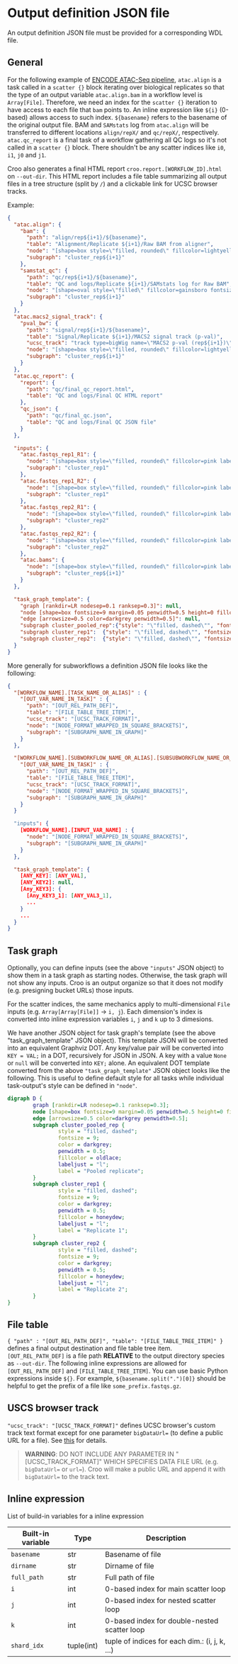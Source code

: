 # Output definition JSON file

An output definition JSON file must be provided for a corresponding WDL file.

## General

For the following example of [ENCODE ATAC-Seq pipeline](https://github.com/ENCODE-DCC/atac-seq-pipeline), `atac.align` is a task called in a `scatter {}` block iterating over biological replicates so that the type of an output variable `atac.align.bam` in a workflow level is `Array[File]`. Therefore, we need an index for the `scatter {}` iteration to have access to each file that `bam` points to. An inline expression like `${i}` (0-based) allows access to such index. `${basename}` refers to the basename of the original output file. BAM and `SAMstats` log from `atac.align` will be transferred to different locations `align/repX/` and `qc/repX/`, respectively. `atac.qc_report` is a final task of a workflow gathering all QC logs so it's not called in a `scatter {}` block. There shouldn't be any scatter indices like `i0`, `i1`, `j0` and `j1`.

Croo also generates a final HTML report `croo.report.[WORKFLOW_ID].html` on `--out-dir`. This HTML report includes a file table summarizing all output files in a tree structure (split by `/`) and a clickable link for UCSC browser tracks.

Example:
```json
{
  "atac.align": {
    "bam": {
      "path": "align/rep${i+1}/${basename}",
      "table": "Alignment/Replicate ${i+1}/Raw BAM from aligner",
      "node": "[shape=box style=\"filled, rounded\" fillcolor=lightyellow label=\"BAM\"]",
      "subgraph": "cluster_rep${i+1}"
    },
    "samstat_qc": {
      "path": "qc/rep${i+1}/${basename}",
      "table": "QC and logs/Replicate ${i+1}/SAMstats log for Raw BAM",
      "node": "[shape=oval style=\"filled\" fillcolor=gainsboro fontsize=6 margin=0 label=\"SAMstats\nQC\"]",
      "subgraph": "cluster_rep${i+1}"
    }
  },
  "atac.macs2_signal_track": {
    "pval_bw": {
      "path": "signal/rep${i+1}/${basename}",
      "table": "Signal/Replicate ${i+1}/MACS2 signal track (p-val)",
      "ucsc_track": "track type=bigWig name=\"MACS2 p-val (rep${i+1})\" priority=${i+1} smoothingWindow=off maxHeightPixels=80:60:40 color=255,0,0 autoScale=off viewLimits=0:40 visibility=full",
      "node": "[shape=box style=\"filled, rounded\" fillcolor=lightyellow label=\"BW\np-val\"]",
      "subgraph": "cluster_rep${i+1}"
    }
  },
  "atac.qc_report": {
    "report": {
      "path": "qc/final_qc_report.html",
      "table": "QC and logs/Final QC HTML report"
    },
    "qc_json": {
      "path": "qc/final_qc.json",
      "table": "QC and logs/Final QC JSON file"
    }
  },

  "inputs": {
    "atac.fastqs_rep1_R1": {
      "node": "[shape=box style=\"filled, rounded\" fillcolor=pink label=\"FASTQ\nR1 (${i+1})\"]",
      "subgraph": "cluster_rep1"
    },
    "atac.fastqs_rep1_R2": {
      "node": "[shape=box style=\"filled, rounded\" fillcolor=pink label=\"FASTQ\nR2 (${i+1})\"]",
      "subgraph": "cluster_rep1"
    },
    "atac.fastqs_rep2_R1": {
      "node": "[shape=box style=\"filled, rounded\" fillcolor=pink label=\"FASTQ\nR1 (${i+1})\"]",
      "subgraph": "cluster_rep2"
    },
    "atac.fastqs_rep2_R2": {
      "node": "[shape=box style=\"filled, rounded\" fillcolor=pink label=\"FASTQ\nR2 (${i+1})\"]",
      "subgraph": "cluster_rep2"
    },
    "atac.bams": {
      "node": "[shape=box style=\"filled, rounded\" fillcolor=pink label=\"BAM\"]",
      "subgraph": "cluster_rep${i+1}"
    }
  },

  "task_graph_template": {
    "graph [rankdir=LR nodesep=0.1 ranksep=0.3]": null,
    "node [shape=box fontsize=9 margin=0.05 penwidth=0.5 height=0 fillcolor=lightcyan color=darkgrey style=filled]": null,
    "edge [arrowsize=0.5 color=darkgrey penwidth=0.5]": null,
    "subgraph cluster_pooled_rep":{"style": "\"filled, dashed\"", "fontsize": "9", "color": "darkgrey", "penwidth": "0.5", "fillcolor": "oldlace", "labeljust": "\"l\"", "label": "\"Pooled replicate\""},
    "subgraph cluster_rep1":  {"style": "\"filled, dashed\"", "fontsize": "9", "color": "darkgrey", "penwidth": "0.5", "fillcolor": "honeydew", "labeljust": "\"l\"", "label": "\"Replicate 1\""},
    "subgraph cluster_rep2":  {"style": "\"filled, dashed\"", "fontsize": "9", "color": "darkgrey", "penwidth": "0.5", "fillcolor": "honeydew", "labeljust": "\"l\"", "label": "\"Replicate 2\""}
  }
}
```

More generally for subworkflows a definition JSON file looks like the following:
```json
{
  "[WORKFLOW_NAME].[TASK_NAME_OR_ALIAS]" : {
    "[OUT_VAR_NAME_IN_TASK]" : {
      "path": "[OUT_REL_PATH_DEF]",
      "table": "[FILE_TABLE_TREE_ITEM]",
      "ucsc_track": "[UCSC_TRACK_FORMAT]",
      "node": "[NODE_FORMAT_WRAPPED_IN_SQUARE_BRACKETS]",
      "subgraph": "[SUBGRAPH_NAME_IN_GRAPH]"
    }
  },

  "[WORKFLOW_NAME].[SUBWORKFLOW_NAME_OR_ALIAS].[SUBSUBWORKFLOW_NAME_OR_ALIAS].[TASK_NAME_OR_ALIAS]" : {
    "[OUT_VAR_NAME_IN_TASK]" : {
      "path": "[OUT_REL_PATH_DEF]",
      "table": "[FILE_TABLE_TREE_ITEM]",
      "ucsc_track": "[UCSC_TRACK_FORMAT]",
      "node": "[NODE_FORMAT_WRAPPED_IN_SQUARE_BRACKETS]",
      "subgraph": "[SUBGRAPH_NAME_IN_GRAPH]"
    }
  }

  "inputs": {
    [WORKFLOW_NAME].[INPUT_VAR_NAME] : {
      "node": "[NODE_FORMAT_WRAPPED_IN_SQUARE_BRACKETS]",
      "subgraph": "[SUBGRAPH_NAME_IN_GRAPH]"
    }
  },

  "task_graph_template": {
    [ANY_KEY]: [ANY_VAL],
    [ANY_KEY2]: null,
    [Any_KEY3]: {
      [Any_KEY3_1]: [ANY_VAL3_1],
      ...
    }
    ...
  }
}
```

## Task graph

Optionally, you can define inputs (see the above `"inputs"` JSON object) to show them in a task graph as starting nodes. Otherwise, the task graph will not show any inputs. Croo is an output organize so that it does not modify (e.g. presigning bucket URLs) those inputs.

For the scatter indices, the same mechanics apply to multi-dimensional `File` inputs (e.g. `Array[Array[File]]` -> `i, j`). Each dimension's index is converted into inline expression variables `i`, `j` and `k` up to 3 dimesions.

We have another JSON object for task graph's template (see the above "task_graph_template" JSON object). This template JSON will be converted into an equivalent Graphviz DOT. Any key/value pair will be converted into `KEY = VAL;` in a DOT, recursively for JSON in JSON. A key with a value `None` or `null` will be converted into `KEY;` alone. An equivalent DOT template converted from the above `"task_graph_template"` JSON object looks like the following. This is useful to define default style for all tasks while individual task-output's style can be defined in `"node"`.

```dot
digraph D {
        graph [rankdir=LR nodesep=0.1 ranksep=0.3];
        node [shape=box fontsize=9 margin=0.05 penwidth=0.5 height=0 fillcolor=lightcyan color=darkgrey style=filled];
        edge [arrowsize=0.5 color=darkgrey penwidth=0.5];
        subgraph cluster_pooled_rep {
                style = "filled, dashed";
                fontsize = 9;
                color = darkgrey;
                penwidth = 0.5;
                fillcolor = oldlace;
                labeljust = "l";
                label = "Pooled replicate";
        }
        subgraph cluster_rep1 {
                style = "filled, dashed";
                fontsize = 9;
                color = darkgrey;
                penwidth = 0.5;
                fillcolor = honeydew;
                labeljust = "l";
                label = "Replicate 1";
        }
        subgraph cluster_rep2 {
                style = "filled, dashed";
                fontsize = 9;
                color = darkgrey;
                penwidth = 0.5;
                fillcolor = honeydew;
                labeljust = "l";
                label = "Replicate 2";
        }
}
```

## File table

`{ "path" : "[OUT_REL_PATH_DEF]", "table": "[FILE_TABLE_TREE_ITEM]" }` defines a final output destination and file table tree item. `[OUT_REL_PATH_DEF]` is a file path **RELATIVE** to the output directory species as `--out-dir`. The following inline expressions are allowed for `[OUT_REL_PATH_DEF]` and `[FILE_TABLE_TREE_ITEM]`. You can use basic Python expressions inside `${}`. For example, `${basename.split(".")[0]}` should be helpful to get the prefix of a file like `some_prefix.fastqs.gz`.

## USCS browser track

`"ucsc_track": "[UCSC_TRACK_FORMAT]"` defines UCSC browser's custom track text format except for one parameter `bigDataUrl=` (to define a public URL for a file). See [this](https://genome.ucsc.edu/FAQ/FAQlink.html) for details.
> **WARNING**: DO NOT INCLUDE ANY PARAMETER IN "[UCSC_TRACK_FORMAT]" WHICH SPECIFIES DATA FILE URL (e.g. `bigDataUrl=` or `url=`). Croo will make a public URL and append it with `bigDataUrl=` to the track text.

## Inline expression

List of build-in variables for a inline expression

| Built-in variable | Type       | Description                                      |
|-------------------|------------|--------------------------------------------------|
| `basename`        | str        | Basename of file                                 | 
| `dirname`         | str        | Dirname of file                                  | 
| `full_path`       | str        | Full path of file                                | 
| `i`               | int        | 0-based index for main scatter loop              |
| `j`               | int        | 0-based index for nested scatter loop            |
| `k`               | int        | 0-based index for double-nested scatter loop     |
| `shard_idx`       | tuple(int) | tuple of indices for each dim.: (i, j, k, ...)   |
